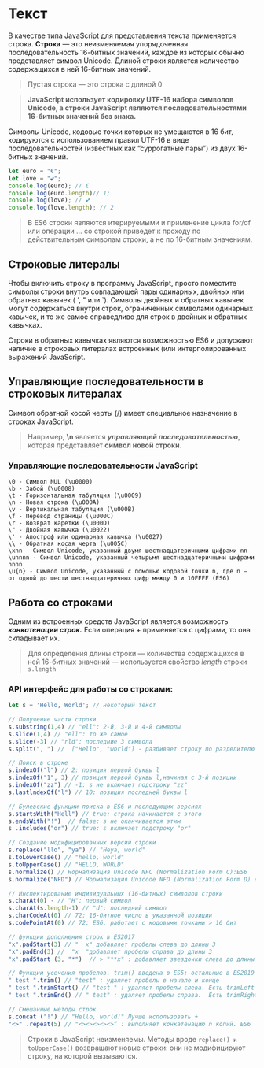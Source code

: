 # Текст

В качестве типа JavaScript для представления текста применяется строка. **Строка** — это неизменяемая упорядоченная последовательность 16-битных значений, каждое из которых обычно представляет символ Unicode. Длиной строки является количество содержащихся в ней 16-битных значений.

>  Пустая строка — это строка с длиной 0

> **JavaScript использует кодировку UTF-16 набора символов Unicode, а строки JavaScript являются последовательностями 16-битных значений без знака.**

Символы Unicode, кодовые точки которых не умещаются в 16 бит, кодируются с использованием правил UTF-16 в виде последовательностей (известных как “суррогатные пары”) из двух 16-битных значений.

```javascript
let euro = "€";
let love = "💕";
console.log(euro); // €
console.log(euro.length)// 1;
console.log(love); // 💕
console.log(love.length); // 2
```

> В ES6 строки являются итерируемыми и применение цикла for/of или операции ... со строкой приведет к проходу по действительным символам строки, а не по 16-битным значениям.

## Строковые литералы
Чтобы включить строку в программу JavaScript, просто поместите символы строки внутрь совпадающей пары одинарных, двойных или обратных кавычек ( ', " или `). Символы двойных и обратных кавычек могут содержаться внутри строк, ограниченных символами одинарных кавычек, и то же самое справедливо для строк в двойных и обратных кавычках.

Строки в обратных кавычках являются возможностью ES6 и допускают наличие в строковых литералах встроенных (или интерполированных выражений JavaScript.

## Управляющие последовательности в строковых литералах

Символ обратной косой черты (/) имеет специальное назначение в строках JavaScript. 

> Например, **\n** является ***управляющей последовательностью***, которая представляет **символ новой строки**.

### Управляющие последовательности JavaScript
```
\0 - Символ NUL (\u0000)
\b - Забой (\u0008)
\t - Горизонтальная табуляция (\u0009)
\n - Новая строка (\u000A)
\v - Вертикальная табуляция (\u000B)
\f - Перевод страницы (\u000C)
\r - Возврат каретки (\u000D)
\" - Двойная кавычка (\u0022)
\' - Апостроф или одинарная кавычка (\u0027)
\\ - Обратная косая черта (\u005C)
\xnn - Символ Unicode, указанный двумя шестнадцатеричными цифрами nn
\unnnn - Символ Unicode, указанный четырьмя шестнадцатеричными цифрами nnnn
\u{n} - Символ Unicode, указанный с помощью кодовой точки n, где n — от одной до шести шестнадцатеричных цифр между 0 и 10FFFF (ES6) 
```
##  Работа со строками

Одним из встроенных средств JavaScript является возможность ***конкатенации строк.*** Если операция + применяется с цифрами, то она складывает их.

> Для определения длины строки — количества содержащихся в ней 16-битных значений — используется свойство *length* строки ```s.length```

### API интерфейс для работы со строками:

```javascript
let s = 'Hello, World'; // некоторый текст

// Получение части строки
s.substring(1,4) // "ell": 2-й, 3-й и 4-й символы
s.slice(1,4) // "ell": то же самое
s.slice(-3) // "rld": последние 3 символа
s.split(", ") //  ["Hello", "world"] - разбивает строку по разделителю образуя массив

// Поиск в строке
s.indexOf("l") // 2: позиция первой буквы l
s.indexOf("1", 3) // позиция первой буквы l,начиная с 3-й позиции
s.indexOf("zz") // -1: s не включает подстроку "zz"
s.lastlndexOf("l") // 10: позиция последней буквы l

// Булевские функции поиска в ES6 и последующих версиях
s.startsWith("Hell") // true: строка начинается с этого
s.endsWith("!")  // false: s не оканчивается этим
s .includes("or") // true: s включает подстроку "or"

// Создание модифицированных версий строки
s.replace("llo", "уа") // "Heya, world"
s.toLowerCase() // "hello, world"
s.toUpperCase() // "HELLO, WORLD"
s.normalize() // Нормализация Unicode NFC (Normalization Form C):ES6
s.normalize("NFD") // Нормализация Unicode NFD (Normalization Form D) есть еще "NFKC", "NFKD"

// Инспектирование индивидуальных (16-битных) символов строки
s.charAt(0) - // "Н": первый символ
s.charAt(s.length-1) // "d": последний символ
s.charCodeAt(0) // 72: 16-битное число в указанной позиции
s.codePointAt(0) // 72: ES6, работает с кодовыми точками > 16 бит

// функции дополнения строк в ES2017
"х".padStart(3) // "  x" добавляет пробелы слева до длины 3
"x".padEnd(3) //  "x  "добавляет пробелы справа до длины 3
"х".padStart (3, "*")  // > "**х" : добавляет звездочки слева до длины 3

// Функции усечения пробелов. trim() введена в ES5; остальные в ES2019
" test ".trim() // "test" : удаляет пробелы в начале и конце
" test ".trimStart() // "test " : удаляет пробелы слева. Eсть trimLeft
" test ".trimEnd() // " test" : удаляет пробелы справа.  Eсть trimRight

// Смешанные методы строк
s.concat ("!") // "Hello, world!" Лучше использовать +
"<>" .repeat(5) // "<><><><><>” : выполняет конкатенацию n копий. ES6 
```

> Cтроки в JavaScript неизменяемы. Методы вроде ```replace() и toUpperCase()``` возвращают новые строки: они не модифицируют строку, на которой вызываются.

